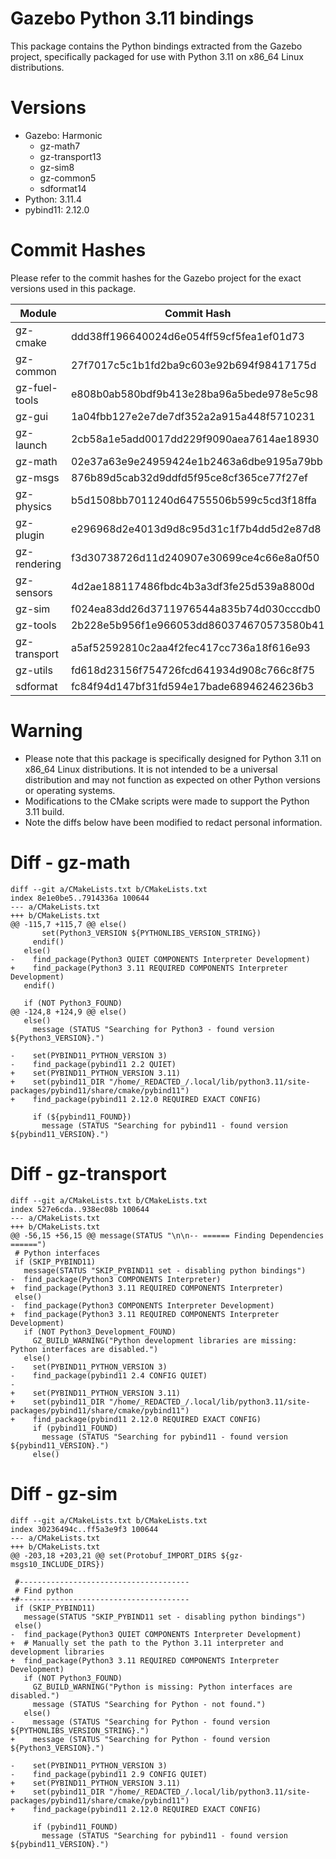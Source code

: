 # Gazebo Python 3.11 bindings
This package contains the Python bindings extracted from the Gazebo project, specifically packaged for use with Python 3.11 on x86_64 Linux distributions.

# Versions
- Gazebo: Harmonic
    - gz-math7
    - gz-transport13
    - gz-sim8
    - gz-common5
    - sdformat14
- Python: 3.11.4
- pybind11: 2.12.0

# Commit Hashes
Please refer to the commit hashes for the Gazebo project for the exact versions used in this package.

| Module         | Commit Hash                           |
|----------------|---------------------------------------|
| gz-cmake       | ddd38ff196640024d6e054ff59cf5fea1ef01d73 |
| gz-common      | 27f7017c5c1b1fd2ba9c603e92b694f98417175d |
| gz-fuel-tools  | e808b0ab580bdf9b413e28ba96a5bede978e5c98 |
| gz-gui         | 1a04fbb127e2e7de7df352a2a915a448f5710231 |
| gz-launch      | 2cb58a1e5add0017dd229f9090aea7614ae18930 |
| gz-math        | 02e37a63e9e24959424e1b2463a6dbe9195a79bb |
| gz-msgs        | 876b89d5cab32d9ddfd5f95ce8cf365ce77f27ef |
| gz-physics     | b5d1508bb7011240d64755506b599c5cd3f18ffa |
| gz-plugin      | e296968d2e4013d9d8c95d31c1f7b4dd5d2e87d8 |
| gz-rendering   | f3d30738726d11d240907e30699ce4c66e8a0f50 |
| gz-sensors     | 4d2ae188117486fbdc4b3a3df3fe25d539a8800d |
| gz-sim         | f024ea83dd26d3711976544a835b74d030cccdb0 |
| gz-tools       | 2b228e5b956f1e966053dd860374670573580b41 |
| gz-transport   | a5af52592810c2aa4f2fec417cc736a18f616e93 |
| gz-utils       | fd618d23156f754726fcd641934d908c766c8f75 |
| sdformat       | fc84f94d147bf31fd594e17bade68946246236b3 |

# Warning
- Please note that this package is specifically designed for Python 3.11 on x86_64 Linux distributions. It is not intended to be a universal distribution and may not function as expected on other Python versions or operating systems.
- Modifications to the CMake scripts were made to support the Python 3.11 build.
- Note the diffs below have been modified to redact personal information.

# Diff - gz-math
```
diff --git a/CMakeLists.txt b/CMakeLists.txt
index 8e1e0be5..7914336a 100644
--- a/CMakeLists.txt
+++ b/CMakeLists.txt
@@ -115,7 +115,7 @@ else()
       set(Python3_VERSION ${PYTHONLIBS_VERSION_STRING})
     endif()
   else()
-    find_package(Python3 QUIET COMPONENTS Interpreter Development)
+    find_package(Python3 3.11 REQUIRED COMPONENTS Interpreter Development)
   endif()
 
   if (NOT Python3_FOUND)
@@ -124,8 +124,9 @@ else()
   else()
     message (STATUS "Searching for Python3 - found version ${Python3_VERSION}.")
 
-    set(PYBIND11_PYTHON_VERSION 3)
-    find_package(pybind11 2.2 QUIET)
+    set(PYBIND11_PYTHON_VERSION 3.11)
+    set(pybind11_DIR "/home/_REDACTED_/.local/lib/python3.11/site-packages/pybind11/share/cmake/pybind11")
+    find_package(pybind11 2.12.0 REQUIRED EXACT CONFIG)
 
     if (${pybind11_FOUND})
       message (STATUS "Searching for pybind11 - found version ${pybind11_VERSION}.")
```

# Diff - gz-transport
```
diff --git a/CMakeLists.txt b/CMakeLists.txt
index 527e6cda..938ec08b 100644
--- a/CMakeLists.txt
+++ b/CMakeLists.txt
@@ -56,15 +56,15 @@ message(STATUS "\n\n-- ====== Finding Dependencies ======")
 # Python interfaces
 if (SKIP_PYBIND11)
   message(STATUS "SKIP_PYBIND11 set - disabling python bindings")
-  find_package(Python3 COMPONENTS Interpreter)
+  find_package(Python3 3.11 REQUIRED COMPONENTS Interpreter)
 else()
-  find_package(Python3 COMPONENTS Interpreter Development)
+  find_package(Python3 3.11 REQUIRED COMPONENTS Interpreter Development)
   if (NOT Python3_Development_FOUND)
     GZ_BUILD_WARNING("Python development libraries are missing: Python interfaces are disabled.")
   else()
-    set(PYBIND11_PYTHON_VERSION 3)
-    find_package(pybind11 2.4 CONFIG QUIET)
-
+    set(PYBIND11_PYTHON_VERSION 3.11)
+    set(pybind11_DIR "/home/_REDACTED_/.local/lib/python3.11/site-packages/pybind11/share/cmake/pybind11")
+    find_package(pybind11 2.12.0 REQUIRED EXACT CONFIG)
     if (pybind11_FOUND)
       message (STATUS "Searching for pybind11 - found version ${pybind11_VERSION}.")
     else()
```

# Diff - gz-sim
```
diff --git a/CMakeLists.txt b/CMakeLists.txt
index 30236494c..ff5a3e9f3 100644
--- a/CMakeLists.txt
+++ b/CMakeLists.txt
@@ -203,18 +203,21 @@ set(Protobuf_IMPORT_DIRS ${gz-msgs10_INCLUDE_DIRS})
 
 #--------------------------------------
 # Find python
+#--------------------------------------
 if (SKIP_PYBIND11)
   message(STATUS "SKIP_PYBIND11 set - disabling python bindings")
 else()
-  find_package(Python3 QUIET COMPONENTS Interpreter Development)
+  # Manually set the path to the Python 3.11 interpreter and development libraries
+  find_package(Python3 3.11 REQUIRED COMPONENTS Interpreter Development)
   if (NOT Python3_FOUND)
     GZ_BUILD_WARNING("Python is missing: Python interfaces are disabled.")
     message (STATUS "Searching for Python - not found.")
   else()
-    message (STATUS "Searching for Python - found version ${PYTHONLIBS_VERSION_STRING}.")
+    message (STATUS "Searching for Python - found version ${Python3_VERSION}.")
 
-    set(PYBIND11_PYTHON_VERSION 3)
-    find_package(pybind11 2.9 CONFIG QUIET)
+    set(PYBIND11_PYTHON_VERSION 3.11)
+    set(pybind11_DIR "/home/_REDACTED_/.local/lib/python3.11/site-packages/pybind11/share/cmake/pybind11")
+    find_package(pybind11 2.12.0 REQUIRED EXACT CONFIG)
 
     if (pybind11_FOUND)
       message (STATUS "Searching for pybind11 - found version ${pybind11_VERSION}.")
```